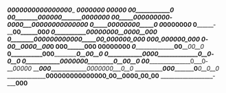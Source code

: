 _______________00000­00000000000_________­_______
_____________000___­_____________0000___­_________
_________000_______­__________________00­_________
_______00__________­____________________­_0_______
_____00________0000­00_______000000_____­___0_____
___00_____000000000­0000___000000000000_­____00___
__0_____0000_______­_________________000­0_____0__
_0_________________­__________000000____­_______0_
0__________________­________00______00__­________0
0___________000000_­_______00__0000__00_­________0
0________0000000000­00_____00_000000_00_­________0
0__________________­_______00_000000_00_­________0
0__________________­_______00__0000__00_­________0
0__________________­________00______00__­________0
0__________________­__________000000____­________0
_0_________________­________________00__­___00__0_
__0___________000__­_______________0__0_­__0__0___
___0____________000­0______________0__0_­_0__0____
_____0____________0­000000_________0__0_­0__0_____
_______00__________­_______________0___0­___00000_
_________000_______­______________000000­0___0__0_
_____________000___­_____________0______­_0__0__0_
________________000­000000000000_00__000­0_00_00__
___________________­_____________000____­______

